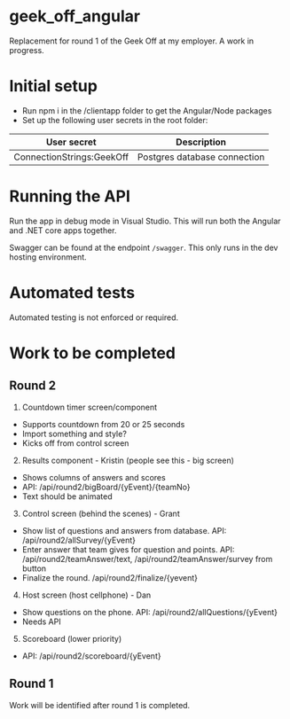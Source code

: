 # geek_off_angular

Replacement for round 1 of the Geek Off at my employer. A work in progress.

# Initial setup

* Run npm i in the /clientapp folder to get the Angular/Node packages
* Set up the following user secrets in the root folder:

| User secret | Description |
|--|--|
| ConnectionStrings:GeekOff | Postgres database connection |

# Running the API

Run the app in debug mode in Visual Studio. This will run both the Angular and .NET core apps together.

Swagger can be found at the endpoint `/swagger`. This only runs in the dev hosting environment.

# Automated tests

Automated testing is not enforced or required.

# Work to be completed

## Round 2

1. Countdown timer screen/component
  * Supports countdown from 20 or 25 seconds
  * Import something and style?
  * Kicks off from control screen
2. Results component - Kristin (people see this - big screen)
  * Shows columns of answers and scores
  * API: /api/round2/bigBoard/{yEvent}/{teamNo}
  * Text should be animated
3. Control screen (behind the scenes) - Grant
  * Show list of questions and answers from database. API: /api/round2/allSurvey/{yEvent}
  * Enter answer that team gives for question and points. API: /api/round2/teamAnswer/text, /api/round2/teamAnswer/survey from button
  * Finalize the round. /api/round2/finalize/{yevent}
4. Host screen (host cellphone) - Dan
  * Show questions on the phone. API: /api/round2/allQuestions/{yEvent}
  * Needs API
5. Scoreboard (lower priority)
  * API: /api/round2/scoreboard/{yEvent}

  ## Round 1

Work will be identified after round 1 is completed.
